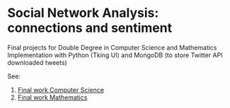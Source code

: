 # Social Network Analysis: connections and sentiment

Final projects for Double Degree in Computer Science and Mathematics
Implementation with Python (Tking UI) and MongoDB (to store Twitter API downloaded tweets)

See:
1. <a href="Final Project - Degree Computer Science.pdf">Final work Computer Science</a>
2. <a href="Final Project - Degree Mathematics.pdf">Final work Mathematics</a>
